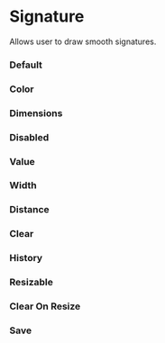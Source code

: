 # Signature

Allows user to draw smooth signatures.

<Playground />

<Usage />

<Api />

<GlobalConfig />

<Examples />

### Default

<Example src="examples/default" />

### Color

<Example src="examples/color" />

### Dimensions

<Example src="examples/dimensions" />

### Disabled

<Example src="examples/disabled" />

### Value

<Example src="examples/value" />

### Width

<Example src="examples/width" />

### Distance

<Example src="examples/distance" />

### Clear

<Example src="examples/clear" />

### History

<Example src="examples/history" />

### Resizable

<Example src="examples/resizable" />

### Clear On Resize

<Example src="examples/clear-on-resize" />

### Save

<Example src="examples/save" />

<LastModified />
